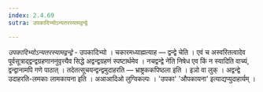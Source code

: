 ```yaml
---
index: 2.4.69
sutra: उपकादिभ्योऽन्यतरस्यामद्वन्द्वे

---
```

_उपकादिभ्योऽन्यतरस्यामद्वन्द्वे_ - उपकादिभ्यो । चकारमध्याह्मत्याह — द्वन्द्वे चेति । एवं च अस्वरितत्वादेव पूर्वसूत्राद्द्वन्द्वग्रहणाननुवृत्त्यैव सिद्धे अद्वन्द्वग्रहणं स्पष्टार्थमेव । नचद्वन्द्वे ने॑ति निषेध एव किं न स्यादिति वाच्यं, द्वन्द्वानामपि गणे पाठात् । तदेतत्सूचयन्द्वन्द्वमुदाहरति — भ्राष्ट्रककपिष्ठला इति । इञो वा लुक् । अद्वन्द्वे उदाहरति-लमकाः लामकायना इति । अआआदिओ लुग्विकल्पः । 'उपका' 'औपकायना' इत्याद्यप्युदाहार्यम् । 